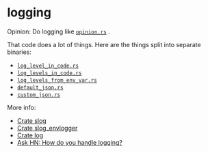 # logging

Opinion: Do logging like [`opinion.rs`](src/bin/opinion.rs) .

That code does a lot of things.  Here are the things split into separate binaries:
- [`log_level_in_code.rs`](src/bin/log_level_in_code.rs)
- [`log_levels_in_code.rs`](src/bin/log_levels_in_code.rs)
- [`log_levels_from_env_var.rs`](src/bin/log_levels_from_env_var.rs)
- [`default_json.rs`](src/bin/default_json.rs)
- [`custom_json.rs`](src/bin/custom_json.rs)

More info:
- [Crate slog](https://docs.rs/slog/)
- [Crate slog_envlogger](https://docs.rs/slog-envlogger/)
- [Crate log](https://docs.rs/log/)
- [Ask HN: How do you handle logging?](https://news.ycombinator.com/item?id=20818106)
